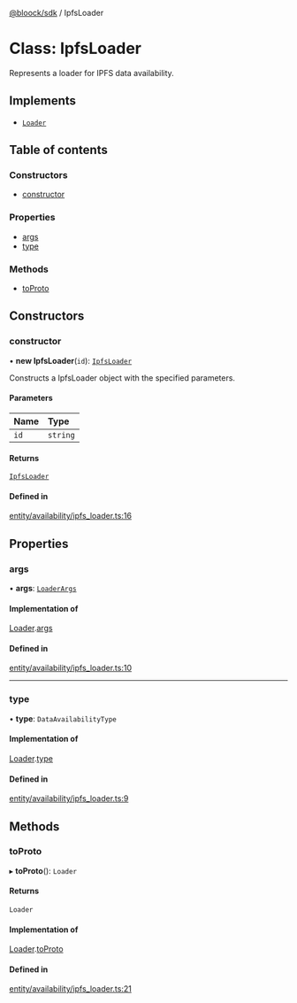 [@bloock/sdk](../index.md) / IpfsLoader

# Class: IpfsLoader

Represents a loader for IPFS data availability.

## Implements

- [`Loader`](../interfaces/Loader.md)

## Table of contents

### Constructors

- [constructor](IpfsLoader.md#constructor)

### Properties

- [args](IpfsLoader.md#args)
- [type](IpfsLoader.md#type)

### Methods

- [toProto](IpfsLoader.md#toproto)

## Constructors

### constructor

• **new IpfsLoader**(`id`): [`IpfsLoader`](IpfsLoader.md)

Constructs a IpfsLoader object with the specified parameters.

#### Parameters

| Name | Type |
| :------ | :------ |
| `id` | `string` |

#### Returns

[`IpfsLoader`](IpfsLoader.md)

#### Defined in

[entity/availability/ipfs_loader.ts:16](https://github.com/bloock/bloock-sdk/blob/587f793/languages/js/src/entity/availability/ipfs_loader.ts#L16)

## Properties

### args

• **args**: [`LoaderArgs`](LoaderArgs.md)

#### Implementation of

[Loader](../interfaces/Loader.md).[args](../interfaces/Loader.md#args)

#### Defined in

[entity/availability/ipfs_loader.ts:10](https://github.com/bloock/bloock-sdk/blob/587f793/languages/js/src/entity/availability/ipfs_loader.ts#L10)

___

### type

• **type**: `DataAvailabilityType`

#### Implementation of

[Loader](../interfaces/Loader.md).[type](../interfaces/Loader.md#type)

#### Defined in

[entity/availability/ipfs_loader.ts:9](https://github.com/bloock/bloock-sdk/blob/587f793/languages/js/src/entity/availability/ipfs_loader.ts#L9)

## Methods

### toProto

▸ **toProto**(): `Loader`

#### Returns

`Loader`

#### Implementation of

[Loader](../interfaces/Loader.md).[toProto](../interfaces/Loader.md#toproto)

#### Defined in

[entity/availability/ipfs_loader.ts:21](https://github.com/bloock/bloock-sdk/blob/587f793/languages/js/src/entity/availability/ipfs_loader.ts#L21)
